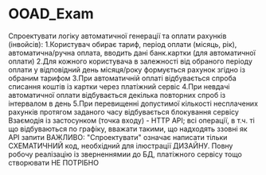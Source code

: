 # OOAD_Exam
Спроектувати логіку автоматичної генерації та оплати рахунків (інвойсів):
1.Користувач обирає тариф, період оплати (місяць, рік), автоматична/ручна оплата, вводить дані банк.картки (для автоматичної оплати)
2.Для кожного користувача в залежності від обраного періоду оплати у відповідний день місяця/року формується рахунок згідно із обраним тарифом
3.При автоматичній оплаті відбувається спроба списання коштів із картки через платіжний сервіс
4.При невдачі автоматичної оплати відбувається декілька повторних спроб із інтервалом в день
5.При перевищенні допустимої кількості несплачених рахунків протягом заданого часу відбувається блокування сервісу
Взаємодія із застосунком (точка входу) - HTTP API; всі операції, в т.ч. ті що відбуваються по графіку, вважати такими, що надходять ззовні як API запити ВАЖЛИВО: "Спроектувати" означає написати тільки СХЕМАТИЧНИЙ код, необхідний для ілюстрації ДИЗАЙНУ. Повну робочу реалізацію із зверненнямии до БД, платіжного сервісу тощо створювати НЕ ПОТРІБНО
